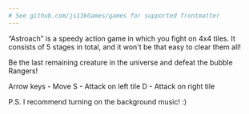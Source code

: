 ```yaml
---
# See github.com/js13kGames/games for supported frontmatter
---
```

“Astroach” is a speedy action game in which you fight on 4x4 tiles.
It consists of 5 stages in total, and it won't be that easy to clear them all!

Be the last remaining creature in the universe and defeat the bubble Rangers!

Arrow keys - Move
S - Attack on left tile
D - Attack on right tile

P.S. I recommend turning on the background music! :)